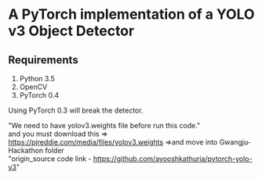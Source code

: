 # A PyTorch implementation of a YOLO v3 Object Detector

## Requirements
1. Python 3.5
2. OpenCV
3. PyTorch 0.4

Using PyTorch 0.3 will break the detector.



"We need to have yolov3.weights file before run this code." 
<br>
and you must download this => https://pjreddie.com/media/files/yolov3.weights  =>and move into Gwangju-Hackathon folder 
<br>
"origin_source code link - https://github.com/ayooshkathuria/pytorch-yolo-v3"